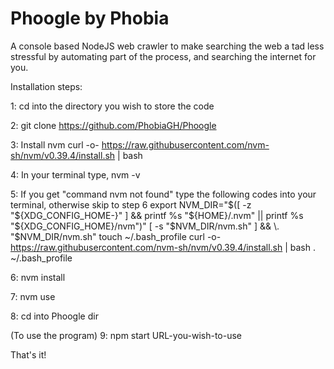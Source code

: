# Phoogle by Phobia
A console based NodeJS web crawler to make searching the web a tad less stressful by automating part of the process, and searching the internet for you.

Installation steps:

1: cd into the directory you wish to store the code

2: git clone https://github.com/PhobiaGH/Phoogle

3: Install nvm 
    curl -o- https://raw.githubusercontent.com/nvm-sh/nvm/v0.39.4/install.sh | bash

4: In your terminal type,
    nvm -v

5: If you get "command nvm not found" type the following codes into your terminal, otherwise skip to step 6
    export NVM_DIR="$([ -z "${XDG_CONFIG_HOME-}" ] && printf %s "${HOME}/.nvm" || printf %s "${XDG_CONFIG_HOME}/nvm")"
    [ -s "$NVM_DIR/nvm.sh" ] && \. "$NVM_DIR/nvm.sh"
    touch ~/.bash_profile
    curl -o- https://raw.githubusercontent.com/nvm-sh/nvm/v0.39.4/install.sh | bash
    . ~/.bash_profile
    
6: nvm install

7: nvm use

8: cd into Phoogle dir

(To use the program)
9: npm start URL-you-wish-to-use

That's it!